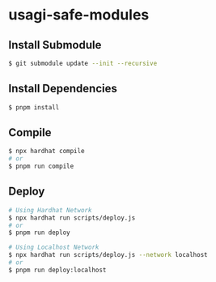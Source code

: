 # usagi-safe-modules

## Install Submodule
```bash
$ git submodule update --init --recursive
```

## Install Dependencies
```bash
$ pnpm install
```

## Compile
```bash
$ npx hardhat compile
# or
$ pnpm run compile
```

## Deploy
```bash
# Using Hardhat Network
$ npx hardhat run scripts/deploy.js
# or
$ pnpm run deploy

# Using Localhost Network
$ npx hardhat run scripts/deploy.js --network localhost
# or
$ pnpm run deploy:localhost
```

